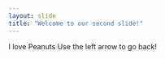 ```yaml
---
layout: slide
title: "Welcome to our second slide!"
---
```

I love Peanuts
Use the left arrow to go back!
